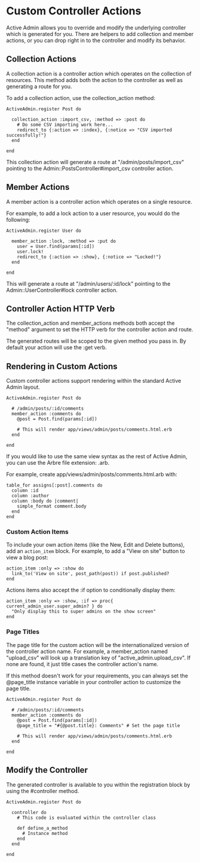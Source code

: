 # Custom Controller Actions

Active Admin allows you to override and modify the underlying controller which
is generated for you. There are helpers to add collection and member actions, or
you can drop right in to the controller and modify its behavior.

## Collection Actions

A collection action is a controller action which operates on the collection of
resources. This method adds both the action to the controller as well as
generating a route for you.

To add a collection action, use the collection_action method:


    ActiveAdmin.register Post do

      collection_action :import_csv, :method => :post do
        # Do some CSV importing work here...
        redirect_to {:action => :index}, {:notice => "CSV imported successfully!"}
      end

    end

This collection action will generate a route at "/admin/posts/import_csv"
pointing to the Admin::PostsController#import_csv controller action.

## Member Actions

A member action is a controller action which operates on a single resource.

For example, to add a lock action to a user resource, you would do the
following:

    ActiveAdmin.register User do

      member_action :lock, :method => :put do
        user = User.find(params[:id])
        user.lock!
        redirect_to {:action => :show}, {:notice => "Locked!"}
      end

    end

This will generate a route at "/admin/users/:id/lock" pointing to the
Admin::UserController#lock controller action.

## Controller Action HTTP Verb

The collection_action and member_actions methods both accept the "method"
argument to set the HTTP verb for the controller action and route.

The generated routes will be scoped to the given method you pass in. By default
your action will use the :get verb.

## Rendering in Custom Actions

Custom controller actions support rendering within the standard Active Admin
layout.

    ActiveAdmin.register Post do

      # /admin/posts/:id/comments
      member_action :comments do
        @post = Post.find(params[:id])

        # This will render app/views/admin/posts/comments.html.erb
      end

    end

If you would like to use the same view syntax as the rest of Active Admin, you
can use the Arbre file extension: .arb.

For example, create app/views/admin/posts/comments.html.arb with:

    table_for assigns[:post].comments do
      column :id
      column :author
      column :body do |comment|
        simple_format comment.body
      end
    end

### Custom Action Items

To include your own action items (like the New, Edit and Delete buttons), add an
`action_item` block. For example, to add a "View on site" button to view a blog
post:

    action_item :only => :show do
      link_to('View on site', post_path(post)) if post.published?
    end

Actions items also accept the :if option to conditionally display them:

    action_item :only => :show, :if => proc{ current_admin_user.super_admin? } do
      "Only display this to super admins on the show screen"
    end

### Page Titles

The page title for the custom action will be the internationalized version of
the controller action name. For example, a member_action named "upload_csv" will
look up a translation key of "active_admin.upload_csv". If none are found, it
just title cases the controller action's name.

If this method doesn't work for your requirements, you can always set the
@page_title instance variable in your controller action to customize the page
title.

    ActiveAdmin.register Post do

      # /admin/posts/:id/comments
      member_action :comments do
        @post = Post.find(params[:id])
        @page_title = "#{@post.title}: Comments" # Set the page title

        # This will render app/views/admin/posts/comments.html.erb
      end

    end

## Modify the Controller

The generated controller is available to you within the registration block by
using the #controller method.

    ActiveAdmin.register Post do

      controller do
        # This code is evaluated within the controller class

        def define_a_method
          # Instance method
        end
      end

    end
